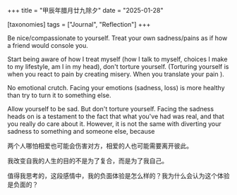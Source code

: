 +++
title = "甲辰年腊月廿九除夕"
date = "2025-01-28"

[taxonomies]
tags = ["Journal", "Reflection"]
+++

Be nice/compassionate to yourself. Treat your own sadness/pains as if how a friend
would console you.

Start being aware of how I treat myself (how I talk to myself, choices I make
to my lifestyle, am I in my head), don't torture yourself. (Torturing yourself
is when you react to pain by creating misery. When you translate your pain ).

No emotional crutch. Facing your emotions (sadness, loss) is more healthy than
try to turn it to something else.

Allow yourself to be sad. But don't torture yourself. Facing the sadness heads
on is a testament to the fact that what you've had was real, and that you really
do care about it. However, it is not the same with diverting your sadness to
something and someone else, because

两个人哪怕相爱也可能会伤害对方，相爱的人也可能需要离开彼此。

我改变自我的人生的目的不是为了复合，而是为了我自己。

值得我思考的，这段感情中，我的负面体验是怎么样的？我为什么会认为这个体验是负面的？
